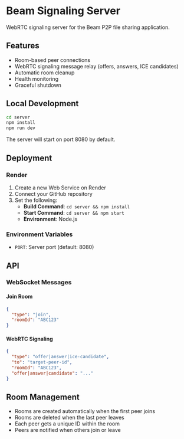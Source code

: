 # Beam Signaling Server

WebRTC signaling server for the Beam P2P file sharing application.

## Features

- Room-based peer connections
- WebRTC signaling message relay (offers, answers, ICE candidates)
- Automatic room cleanup
- Health monitoring
- Graceful shutdown

## Local Development

```bash
cd server
npm install
npm run dev
```

The server will start on port 8080 by default.

## Deployment

### Render

1. Create a new Web Service on Render
2. Connect your GitHub repository
3. Set the following:
   - **Build Command**: `cd server && npm install`
   - **Start Command**: `cd server && npm start`
   - **Environment**: Node.js

### Environment Variables

- `PORT`: Server port (default: 8080)

## API

### WebSocket Messages

#### Join Room
```json
{
  "type": "join",
  "roomId": "ABC123"
}
```

#### WebRTC Signaling
```json
{
  "type": "offer|answer|ice-candidate",
  "to": "target-peer-id",
  "roomId": "ABC123",
  "offer|answer|candidate": "..."
}
```

## Room Management

- Rooms are created automatically when the first peer joins
- Rooms are deleted when the last peer leaves
- Each peer gets a unique ID within the room
- Peers are notified when others join or leave